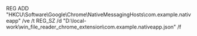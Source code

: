 REG ADD "HKCU\Software\Google\Chrome\NativeMessagingHosts\com.example.nativeapp" /ve /t REG_SZ /d "D:\local-work\win_file_reader_chrome_extension\com.example.nativeapp.json" /f